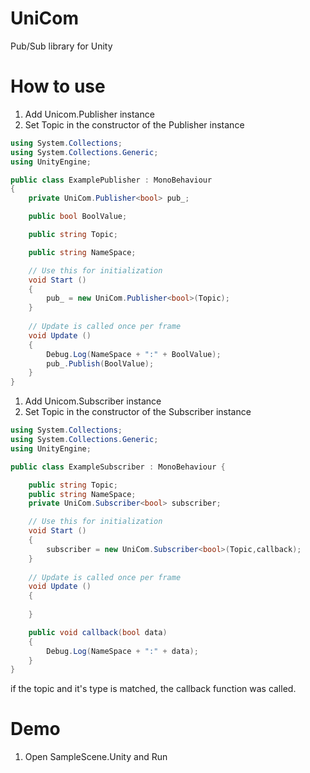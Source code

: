 # UniCom

Pub/Sub library for Unity

# How to use

1. Add Unicom.Publisher<T> instance
2. Set Topic in the constructor of the Publisher instance
```cs
using System.Collections;
using System.Collections.Generic;
using UnityEngine;

public class ExamplePublisher : MonoBehaviour
{
    private UniCom.Publisher<bool> pub_;

    public bool BoolValue;

    public string Topic;

    public string NameSpace;

	// Use this for initialization
	void Start ()
    {
        pub_ = new UniCom.Publisher<bool>(Topic);
    }
	
	// Update is called once per frame
	void Update ()
    {
        Debug.Log(NameSpace + ":" + BoolValue);
        pub_.Publish(BoolValue);
	}
}

```

1. Add Unicom.Subscriber<T> instance
2. Set Topic in the constructor of the Subscriber instance

```cs
using System.Collections;
using System.Collections.Generic;
using UnityEngine;

public class ExampleSubscriber : MonoBehaviour {

    public string Topic;
    public string NameSpace;
    private UniCom.Subscriber<bool> subscriber;

	// Use this for initialization
	void Start ()
    {
        subscriber = new UniCom.Subscriber<bool>(Topic,callback);
	}
	
	// Update is called once per frame
	void Update ()
    {
		
	}

    public void callback(bool data)
    {
        Debug.Log(NameSpace + ":" + data);
    }
}
```

if the topic and it's type is matched, the callback function was called.

# Demo

1. Open SampleScene.Unity and Run